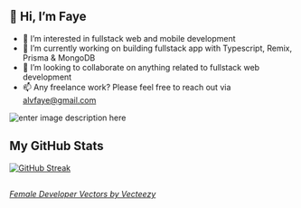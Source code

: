 ## 👋 Hi, I’m Faye
- 👀 I’m interested in fullstack web and mobile development   
- 🌱 I’m currently working on building fullstack app with Typescript, Remix, Prisma & MongoDB
- 💞️ I’m looking to collaborate on anything related to fullstack web development
- 📫 Any freelance work? Please feel free to reach out via alvfaye@gmail.com

![enter image description here](https://res.cloudinary.com/faealv/image/upload/c_scale,w_417/v1657006210/github/faye2022_bhp7ec.jpg)
## My GitHub Stats
[![GitHub Streak](http://github-readme-streak-stats.herokuapp.com?user=alvfaye&theme=jolly)](https://git.io/streak-stats)
<!---
alvfaye/alvfaye is a ✨ special ✨ repository because its `README.md` (this file) appears on your GitHub profile.
You can click the Preview link to take a look at your changes.
--->
##
###### <a href="https://www.vecteezy.com/free-vector/female-developer">Female Developer Vectors by Vecteezy</a>
